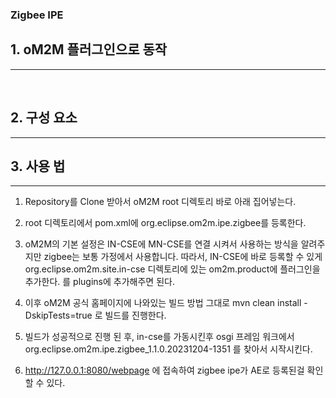 ### Zigbee IPE

## 1. oM2M 플러그인으로 동작
---

<br>



## 2. 구성 요소
---


## 3. 사용 법
---


1. Repository를 Clone 받아서 oM2M root 디렉토리 바로 아래 집어넣는다.

2. root 디렉토리에서 pom.xml에 <module>org.eclipse.om2m.ipe.zigbee</module>를 등록한다.

3. oM2M의 기본 설정은 IN-CSE에 MN-CSE를 연결 시켜서 사용하는 방식을 알려주지만 zigbee는 보통 가정에서 사용합니다. 
   따라서, IN-CSE에 바로 등록할 수 있게 org.eclipse.om2m.site.in-cse 디렉토리에 있는 om2m.product에 플러그인을 추가한다.
   <plugin id="org.eclipse.om2m.ipe.zigbee"/> 를 plugins에 추가해주면 된다.

4. 이후 oM2M 공식 홈페이지에 나와있는 빌드 방법 그대로 mvn clean install -DskipTests=true 로 빌드를 진행한다. 

5. 빌드가 성공적으로 진행 된 후, in-cse를 가동시킨후 osgi 프레임 워크에서 org.eclipse.om2m.ipe.zigbee_1.1.0.20231204-1351 를 찾아서 시작시킨다.

6. http://127.0.0.1:8080/webpage 에 접속하여 zigbee ipe가 AE로 등록된걸 확인 할 수 있다.
